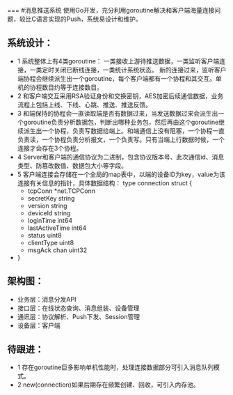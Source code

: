 ===
#消息推送系统
使用Go开发，充分利用goroutine解决和客户端海量连接问题，较比C语言实现的Push，系统易设计和维护。

## 系统设计：
* 1 系统整体上有4类goroutine：
一类接收上游待推送数据，一类监听客户端连接，一类定时关闭已断线连接，一类统计系统状态。
新的连接过来，监听客户端协程会继续派生出一个goroutine，每个客户端都有一个协程和其交互。单机的协程数目约等于连接数目。
* 2 和客户端交互采用RSA验证身份和交换密钥，AES加密后续通信数据，业务流程上包括上线、下线、心跳、推送、推送反馈。
* 3 和端保持的协程会一直读取端是否有数据过来，当发送数据过来会派生出一个goroutine负责分析数据包，判断出哪种业务包，然后再由这个goroutine继续派生出一个协程，负责写数据给端上。和端通信上没有阻塞，一个协程一直负责读，一个协程负责分析报文，一个负责写。只有当端上行数据时候，一个连接才会存在3个协程。
* 4 Server和客户端的通信协议为二进制，包含协议版本号、此次通信id、消息类型、防篡改数值、数据包大小等字段。
* 5 客户端连接会存储在一个全局的map表中，以端的设备ID为key，value为该连接有关信息的指针，具体数据结构：
type connection struct {
	* tcpConn        *net.TCPConn
	* secretKey      string
	* version        string
	* deviceId       string
	* loginTime      int64
	* lastActiveTime int64
	* status         uint8
	* clientType     uint8
	* msgAck         chan uint32
* }


## 架构图：
* 业务层：消息分发API
* 接口层：在线状态查询、消息组装、设备管理
* 通讯层：协议解析、Push下发、Session管理
* 设备层：客户端

## 待跟进：
* 1 存在goroutine巨多影响单机性能时，处理连接数据部分可引入消息队列模式。
* 2 new(connection)如果后期存在频繁创建、回收，可引入内存池。
